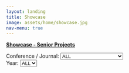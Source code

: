 ```yaml
---
layout: landing
title: Showcase
image: assets/home/showcase.jpg
nav-menu: true
---
```


<section id="one">
<div class="inner">

<div class="row">
<b><a href="5-showcase-seniorprojs.html">Showcase - Senior Projects</a></b>
<!--<b><a href="6-showcase-pblprojs.html">Showcase - PBL Projects</a></b>-->
</div>

<div class="row">
<p/>
</div>

<div class="row">

<div class="3u 12u$(small)">
Conference / Journal:
<select id="conf_select" onChange="onSelect()">
  <option value='all'>ALL</option>
  <option value='siggraph'>SIGGRAPH (Asia) / TOG</option>
</select>
</div>

<div class="2u 12u$(small)">
Year:
<select id="year_select" onChange="onSelect()">
  <option value='all'>ALL</option>
</select>
</div>

</div>

<p/>

<div id="contents">

<script>
// https://stackoverflow.com/questions/610406/javascript-equivalent-to-printf-string-format
// First, checks if it isn't implemented yet.
if (!String.prototype.format) {
  String.prototype.format = function() {
    var args = arguments;
    return this.replace(/{(\d+)}/g, function(match, number) { 
      return typeof args[number] != 'undefined'
        ? args[number]
        : match
      ;
    });
  };
}

function dynamicallyLoadScript(url) {
    var script = document.createElement("script");  // create a script DOM node
    script.src = url;  // set its src to the provided URL

    document.head.appendChild(script);  // add it to the end of the head section of the page (could change 'head' to 'body' to add it to the end of the body section instead)
}

dynamicallyLoadScript('publications-eng.js');

function onSelect() {
	var items = publications_eng;

	var year_select = document.getElementById("year_select");
	var year = year_select.options[year_select.selectedIndex].value;

	var conf_select = document.getElementById("conf_select");
	var conf = conf_select.options[conf_select.selectedIndex].value;

	var contents_code = '';
	var showCount = 0;

	for(var i = 0; i < items.length; i++) 
	{
		var item = items[i];
		var show = false;

		if(year=='all')
			show = true;
		else
			show = false;

		if(show)
		{
			if(conf=='siggraph'
				&& (item.conference_journal=='SIGGRAPH' || item.conference_journal=='SIGGRAPH Asia'
					|| item.conference_journal=='TOG'))
				show = true;
			else if(conf=='all')
				show = true;
			else
				show = false;
		}

		if(!('video_iframe' in item))
			show = false;

		if(show)
		{
			if(showCount % 2 == 0)
				contents_code += '<div class="row">';
/*
			if(item.type=='paper')
				typestr = 'Paper';
			else if(item.type=='poster')
				typestr = 'Poster';
			else if(item.type=='senior')
				typestr = 'Senior Project';
			else if(item.type=='pbl')
				typestr = 'PBL Project';
*/
			contents_code += '<div class="6u 12u$(small)">';
			if('id' in item)
				project_page = item.project_page + '#' + item.id;
			else
				project_page = item.project_page
			contents_code += '<b><a href={0} rel="noopener noreferrer" target="_blank">{1} ({2})</a></b><br/>'.format(project_page, item.title, item.year);
			contents_code += '<div id="iframe_container"> <div id="iframe">';
			contents_code += '{0}'.format(item.video_iframe);;
			contents_code += '</div></div>';
			contents_code += '<br/></div>';

			if(showCount % 2 == 1 || i == items.length-1)
				contents_code += '</div>';

			showCount += 1;
		}
	}

	var contents = document.getElementById("contents");
	contents.innerHTML = contents_code;
}

// set default value and trigger onchange event when window is loaded
window.onload = function () {
	var year_select = document.getElementById("year_select");
	year_select.value = 'all';

	var conf_select = document.getElementById("conf_select");
	conf_select.value = 'all';
	conf_select.onchange();

}

</script>

</div>
</div>
</section>

<!--<section id="one">-->
<!--<div class="inner">-->
<!--<div class="row">-->

<!--<div class="6u 12u$(small)">-->
<!--<b><a href="publications/2018-iguana-ctrl.html">Control of an Iguana Character Using Soft-Body Simulation</a></b><br/>-->
<!--<div id="iframe_container"> <div id="iframe">-->
<!--<iframe width="1280" height="720" src="https://www.youtube.com/embed/c37VEexDZaY" frameborder="0" allow="accelerometer; autoplay; encrypted-media; gyroscope; picture-in-picture" allowfullscreen></iframe>  -->
<!--</div></div>  -->
<!--</div>-->

<!--</div>-->
<!--</div>-->
<!--</section>-->
